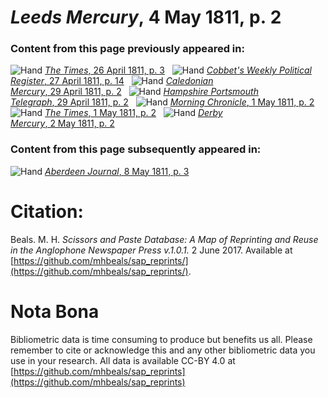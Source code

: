 # *Leeds Mercury*, 4 May 1811, p. 2  
  
### Content from this page previously appeared in:  
![Hand](http://scissorsandpaste.net/wp-content/uploads/2017/06/smallhandpointer.png) [*The Times*, 26 April 1811, p. 3](https://mhbeals.github.io/sap_html/The-Times/The-Times-26-April-1811-p-3)  
![Hand](http://scissorsandpaste.net/wp-content/uploads/2017/06/smallhandpointer.png) [*Cobbet's Weekly Political Register*, 27 April 1811, p. 14](https://mhbeals.github.io/sap_html/Cobbet's-Weekly-Political-Register/Cobbet's-Weekly-Political-Register-27-April-1811-p-14)  
![Hand](http://scissorsandpaste.net/wp-content/uploads/2017/06/smallhandpointer.png) [*Caledonian Mercury*, 29 April 1811, p. 2](https://mhbeals.github.io/sap_html/Caledonian-Mercury/Caledonian-Mercury-29-April-1811-p-2)  
![Hand](http://scissorsandpaste.net/wp-content/uploads/2017/06/smallhandpointer.png) [*Hampshire Portsmouth Telegraph*, 29 April 1811, p. 2](https://mhbeals.github.io/sap_html/Hampshire-Portsmouth-Telegraph/Hampshire-Portsmouth-Telegraph-29-April-1811-p-2)  
![Hand](http://scissorsandpaste.net/wp-content/uploads/2017/06/smallhandpointer.png) [*Morning Chronicle*, 1 May 1811, p. 2](https://mhbeals.github.io/sap_html/Morning-Chronicle/Morning-Chronicle-1-May-1811-p-2)  
![Hand](http://scissorsandpaste.net/wp-content/uploads/2017/06/smallhandpointer.png) [*The Times*, 1 May 1811, p. 2](https://mhbeals.github.io/sap_html/The-Times/The-Times-1-May-1811-p-2)  
![Hand](http://scissorsandpaste.net/wp-content/uploads/2017/06/smallhandpointer.png) [*Derby Mercury*, 2 May 1811, p. 2](https://mhbeals.github.io/sap_html/Derby-Mercury/Derby-Mercury-2-May-1811-p-2)  
  
### Content from this page subsequently appeared in:  
![Hand](http://scissorsandpaste.net/wp-content/uploads/2017/06/smallhandpointer.png) [*Aberdeen Journal*, 8 May 1811, p. 3](https://mhbeals.github.io/sap_html/Aberdeen-Journal/Aberdeen-Journal-8-May-1811-p-3)  


# Citation: 

Beals. M. H. *Scissors and Paste Database: A Map of Reprinting and Reuse in the Anglophone Newspaper Press v.1.0.1.* 2 June 2017. Available at [https://github.com/mhbeals/sap_reprints/](https://github.com/mhbeals/sap_reprints/). 

# Nota Bona

Bibliometric data is time consuming to produce but benefits us all. Please remember to cite or acknowledge this and any other bibliometric data you use in your research. All data is available CC-BY 4.0 at [https://github.com/mhbeals/sap_reprints](https://github.com/mhbeals/sap_reprints)